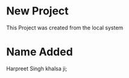 # New Project
This Project was created from the local system
# Name Added

Harpreet Singh  khalsa ji;